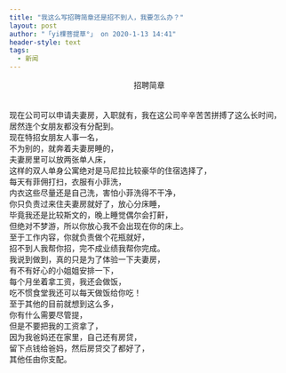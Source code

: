 ```yaml
---
title: "我这么写招聘简章还是招不到人，我要怎么办？"
layout: post
author: "「yi棵菩提草°」 on 2020-1-13 14:41"
header-style: text
tags:
  - 新闻
---
```


<head></head>
<body>
 <div align="center">
   招聘简章 
 </div>
 <br> 
 <br> 现在公司可以申请夫妻房，入职就有，我在这公司辛辛苦苦拼搏了这么长时间，
 <br> 居然连个女朋友都没有分配到。
 <br> 现在特招女朋友人事一名，
 <br> 不为别的，就奔着夫妻房睡的，
 <br> 夫妻房里可以放两张单人床，
 <br> 这样的双人单身公寓绝对是马尼拉比较豪华的住宿选择了，
 <br> 每天有菲佣打扫，衣服有小菲洗，
 <br> 内衣这些尽量还是自己洗，害怕小菲洗得不干净，
 <br> 你只负责过来住夫妻房就好了，放心分床睡，
 <br> 毕竟我还是比较斯文的，晚上睡觉偶尔会打鼾，
 <br> 但绝对不梦游，所以你放心我不会出现在你的床上。
 <br> 至于工作内容，你就负责做个花瓶就好，
 <br> 招不到人我帮你招，完不成业绩我帮你完成。
 <br> 我说到做到，真的只是为了体验一下夫妻房，
 <br> 有不有好心的小姐姐安排一下，
 <br> 每个月坐着拿工资，我还会做饭，
 <br> 吃不惯食堂我还可以每天做饭给你吃！
 <br> 至于其他的目前就想到这么多，
 <br> 你有什么需要尽管提，
 <br> 但是不要把我的工资拿了，
 <br> 因为我爸妈还在家里，自己还有房贷，
 <br> 留下点钱给爸妈，然后房贷交了都好了，
 <br> 其他任由你支配。
 <br> 
 <br> 
 <br>
</body>


